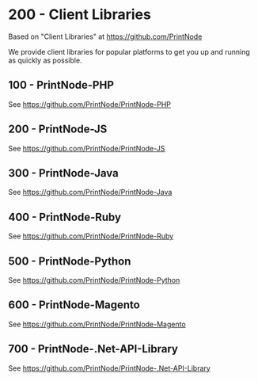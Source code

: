 # 200 - Client Libraries

Based on "Client Libraries" at https://github.com/PrintNode

We provide client libraries for popular platforms to get you up and running as quickly as possible.

## 100 - PrintNode-PHP

See https://github.com/PrintNode/PrintNode-PHP

## 200 - PrintNode-JS

See https://github.com/PrintNode/PrintNode-JS

## 300 - PrintNode-Java

See https://github.com/PrintNode/PrintNode-Java

## 400 - PrintNode-Ruby

See https://github.com/PrintNode/PrintNode-Ruby

## 500 - PrintNode-Python

See https://github.com/PrintNode/PrintNode-Python

## 600 - PrintNode-Magento

See https://github.com/PrintNode/PrintNode-Magento

## 700 - PrintNode-.Net-API-Library

See https://github.com/PrintNode/PrintNode-.Net-API-Library
